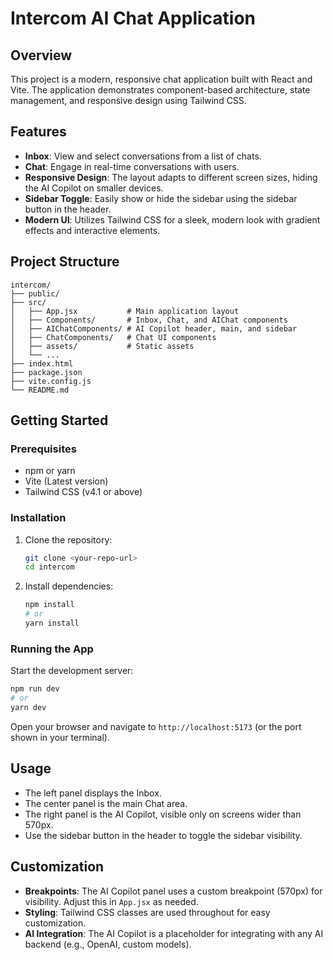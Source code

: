 # Intercom AI Chat Application

## Overview

This project is a modern, responsive chat application built with React and Vite. The application demonstrates component-based architecture, state management, and responsive design using Tailwind CSS.

## Features

- **Inbox**: View and select conversations from a list of chats.
- **Chat**: Engage in real-time conversations with users.
- **Responsive Design**: The layout adapts to different screen sizes, hiding the AI Copilot on smaller devices.
- **Sidebar Toggle**: Easily show or hide the sidebar using the sidebar button in the header.
- **Modern UI**: Utilizes Tailwind CSS for a sleek, modern look with gradient effects and interactive elements.

## Project Structure

```
intercom/
├── public/
├── src/
│   ├── App.jsx           # Main application layout
│   ├── Components/       # Inbox, Chat, and AIChat components
│   ├── AIChatComponents/ # AI Copilot header, main, and sidebar
│   ├── ChatComponents/   # Chat UI components
│   ├── assets/           # Static assets
│   └── ...
├── index.html
├── package.json
├── vite.config.js
└── README.md
```

## Getting Started

### Prerequisites
- npm or yarn
- Vite (Latest version)
- Tailwind CSS (v4.1 or above)

### Installation
1. Clone the repository:
   ```sh
   git clone <your-repo-url>
   cd intercom
   ```
2. Install dependencies:
   ```sh
   npm install
   # or
   yarn install
   ```

### Running the App
Start the development server:
```sh
npm run dev
# or
yarn dev
```
Open your browser and navigate to `http://localhost:5173` (or the port shown in your terminal).

## Usage
- The left panel displays the Inbox.
- The center panel is the main Chat area.
- The right panel is the AI Copilot, visible only on screens wider than 570px.
- Use the sidebar button in the header to toggle the sidebar visibility.

## Customization
- **Breakpoints**: The AI Copilot panel uses a custom breakpoint (570px) for visibility. Adjust this in `App.jsx` as needed.
- **Styling**: Tailwind CSS classes are used throughout for easy customization.
- **AI Integration**: The AI Copilot is a placeholder for integrating with any AI backend (e.g., OpenAI, custom models).

